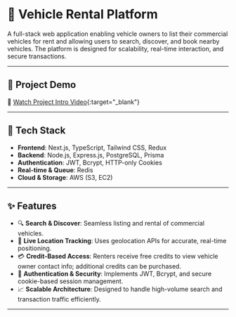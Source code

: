 # 🚗 Vehicle Rental Platform

A full-stack web application enabling vehicle owners to list their commercial vehicles for rent and allowing users to search, discover, and book nearby vehicles. The platform is designed for scalability, real-time interaction, and secure transactions.

---

## 🔗 Project Demo

🎥 [Watch Project Intro Video](https://www.loom.com/share/e4b6b36b5be047da8e5fbd7b64021bab?sid=98ba4dba-ceca-49b7-bfc9-866efbd801ed){:target="_blank"}

---

## 🧰 Tech Stack

- **Frontend**: Next.js, TypeScript, Tailwind CSS, Redux
- **Backend**: Node.js, Express.js, PostgreSQL, Prisma
- **Authentication**: JWT, Bcrypt, HTTP-only Cookies
- **Real-time & Queue**: Redis
- **Cloud & Storage**: AWS (S3, EC2)

---

## ✨ Features

- 🔍 **Search & Discover**: Seamless listing and rental of commercial vehicles.
- 📍 **Live Location Tracking**: Uses geolocation APIs for accurate, real-time positioning.
- 💳 **Credit-Based Access**: Renters receive free credits to view vehicle owner contact info; additional credits can be purchased.
- 🔐 **Authentication & Security**: Implements JWT, Bcrypt, and secure cookie-based session management.
- 📈 **Scalable Architecture**: Designed to handle high-volume search and transaction traffic efficiently.

---

